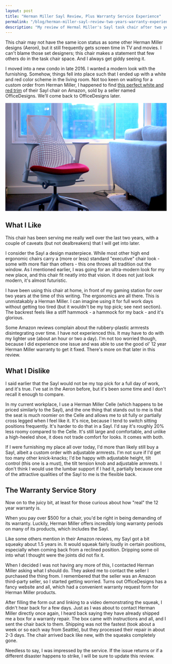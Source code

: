 ```yaml
---
layout: post
title: "Herman Miller Sayl Review, Plus Warranty Service Experience"
permalink: "/blog/herman-miller-sayl-review-two-years-warranty-experience"
description: "My review of Hermal Miller's Sayl task chair after two years of use and one use of the 12 year warranty it comes with."
---
```


This chair may not have the same icon status as some other Herman Miller designs (Aeron), but it still frequently gets screen time in TV and movies. I can't blame those set designers; this chair makes a statement that few others do in the task chair space. And I always get giddy seeing it.

I moved into a new condo in late 2016. I wanted a modern look with the furnishing. Somehow, things fell into place such that I ended up with a white and red color scheme in the living room. Not too keen on waiting for a custom order from Herman Miller, I happened to find [this perfect white and red trim](https://www.amazon.com/dp/B00OBWBSA4) of their Sayl chair on Amazon, sold by a seller named OfficeDesigns. We'll come back to OfficeDesigns later.

![](/assets/reviews/herman-miller-sayl.jpg)

<!--more-->

## What I Like

This chair has been serving me really well over the last two years, with a couple of caveats (but not dealbreakers) that I will get into later.

I consider the Sayl a design masterpiece. While most other high end ergonomic chairs carry a (more or less) standard "executive" chair look - some with more flair than others - this one throws all tradition out the window. As I mentioned earlier, I was going for an ultra-modern look for my new place, and this chair fit neatly into that vision. It does not just look modern, it's almost futuristic.

I have been using this chair at home, in front of my gaming station for over two years at the time of this writing. The ergonomics are all there. This is unmistakably a Herman Miller. I can imagine using it for full work days without getting too tired (but it wouldn't be my top pick; see next section). The backrest feels like a stiff hammock - a hammock for my back - and it's glorious.

Some Amazon reviews complain about the rubbery-plastic armrests disintegrating over time. I have not experienced this. It may have to do with my lighter use (about an hour or two a day). I'm not too worried though, because I did experience one issue and was able to use the good ol' 12 year Herman Miller warranty to get it fixed. There's more on that later in this review.

## What I Dislike

I said earlier that the Sayl would not be my top pick for a full day of work, and it's true. I've sat in the Aeron before, but it's been some time and I don't recall it enough to compare.

In my current workplace, I use a Herman Miller Celle (which happens to be priced similarly to the Sayl), and the one thing that stands out to me is that the seat is much roomier on the Celle and allows me to sit fully or partially cross legged when I feel like it. It's nice, because I tend to switch sitting positions frequently. It's harder to do that in a Sayl. I'd say it's roughly 20% less roomy compared to the Celle. It's still large and comfortable, and unlike a high-heeled shoe, it does not trade comfort for looks. It comes with both.

If I were furnishing my place all over today, I'd more than likely still buy a Sayl, albeit a custom order with adjustable armrests. I'm not sure if I'd get too many other knick-knacks; I'd be happy with adjustable height, tilt control (this one is a must), the tilt tension knob and adjustable armrests. I don't think I would use the lumbar support if I had it, partially because one of the attractive qualities of the Sayl to me is the flexible back.

## The Warranty Service Story

Now on to the juicy bit, at least for those curious about how "real" the 12 year warranty is.

When you pay over $500 for a chair, you'd be right in being demanding of its warranty. Luckily, Herman Miller offers incredibly long warranty periods on many of its products, which includes the Sayl.

Like some others mention in their Amazon reviews, my Sayl got a bit squeaky about 1.5 years in. It would squeak fairly loudly in certain positions, especially when coming back from a reclined position. Dripping some oil into what I thought were the joints did not fix it.

When I decided I was not having any more of this, I contacted Herman Miller asking what I should do. They asked me to contact the seller I purchased the thing from. I remembered that the seller was an Amazon third-party seller, so I started getting worried. Turns out OfficeDesigns has a fancy website and all, which had a convenient warranty request form for Herman Miller products.

After filling the form out and linking to a video demonstrating the squeak, I didn't hear back for a few days. Just as I was about to contact Herman Miller directly once again, I heard back saying they have already shipped me a box for a warranty repair. The box came with instructions and all, and I sent the chair back to them. Shipping was not the fastest (took about a week or so each way from Seattle), but they processed their repair in about 2-3 days. The chair arrived back like new, with the squeaks completely gone.

Needless to say, I was impressed by the service. If the issue returns or if a different disaster happens to strike, I will be sure to update this review.
